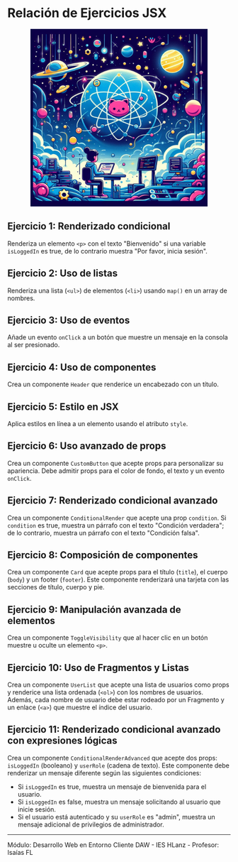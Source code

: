 # Relación de Ejercicios JSX

<p align="center">
  <img src="logoReadme.jpeg" alt="Logo" width="400">
</p>


## Ejercicio 1: Renderizado condicional
Renderiza un elemento `<p>` con el texto "Bienvenido" si una variable `isLoggedIn` es true, de lo contrario muestra "Por favor, inicia sesión".

## Ejercicio 2: Uso de listas
Renderiza una lista (`<ul>`) de elementos (`<li>`) usando `map()` en un array de nombres.

## Ejercicio 3: Uso de eventos
Añade un evento `onClick` a un botón que muestre un mensaje en la consola al ser presionado.

## Ejercicio 4: Uso de componentes
Crea un componente `Header` que renderice un encabezado con un título.

## Ejercicio 5: Estilo en JSX
Aplica estilos en línea a un elemento usando el atributo `style`.

## Ejercicio 6: Uso avanzado de props
Crea un componente `CustomButton` que acepte props para personalizar su apariencia. Debe admitir props para el color de fondo, el texto y un evento `onClick`.

## Ejercicio 7: Renderizado condicional avanzado
Crea un componente `ConditionalRender` que acepte una prop `condition`. Si `condition` es true, muestra un párrafo con el texto "Condición verdadera"; de lo contrario, muestra un párrafo con el texto "Condición falsa".

## Ejercicio 8: Composición de componentes
Crea un componente `Card` que acepte props para el título (`title`), el cuerpo (`body`) y un footer (`footer`). Este componente renderizará una tarjeta con las secciones de título, cuerpo y pie.

## Ejercicio 9: Manipulación avanzada de elementos
Crea un componente `ToggleVisibility` que al hacer clic en un botón muestre u oculte un elemento `<p>`.

## Ejercicio 10: Uso de Fragmentos y Listas
Crea un componente `UserList` que acepte una lista de usuarios como props y renderice una lista ordenada (`<ol>`) con los nombres de usuarios. Además, cada nombre de usuario debe estar rodeado por un Fragmento y un enlace (`<a>`) que muestre el índice del usuario.

## Ejercicio 11: Renderizado condicional avanzado con expresiones lógicas
Crea un componente `ConditionalRenderAdvanced` que acepte dos props: `isLoggedIn` (booleano) y `userRole` (cadena de texto). Este componente debe renderizar un mensaje diferente según las siguientes condiciones:
- Si `isLoggedIn` es true, muestra un mensaje de bienvenida para el usuario.
- Si `isLoggedIn` es false, muestra un mensaje solicitando al usuario que inicie sesión.
- Si el usuario está autenticado y su `userRole` es "admin", muestra un mensaje adicional de privilegios de administrador.

---

Módulo: Desarrollo Web en Entorno Cliente DAW - IES HLanz - Profesor: Isaías FL

